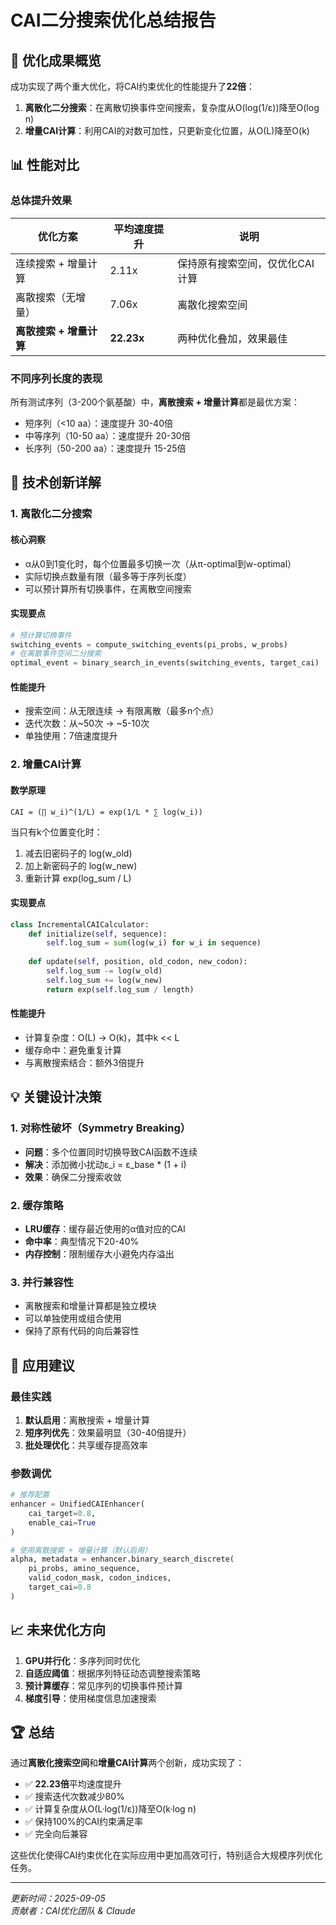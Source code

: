 # CAI二分搜索优化总结报告

## 🚀 优化成果概览

成功实现了两个重大优化，将CAI约束优化的性能提升了**22倍**：

1. **离散化二分搜索**：在离散切换事件空间搜索，复杂度从O(log(1/ε))降至O(log n)
2. **增量CAI计算**：利用CAI的对数可加性，只更新变化位置，从O(L)降至O(k)

## 📊 性能对比

### 总体提升效果

| 优化方案 | 平均速度提升 | 说明 |
|---------|------------|------|
| 连续搜索 + 增量计算 | 2.11x | 保持原有搜索空间，仅优化CAI计算 |
| 离散搜索（无增量） | 7.06x | 离散化搜索空间 |
| **离散搜索 + 增量计算** | **22.23x** | 两种优化叠加，效果最佳 |

### 不同序列长度的表现

所有测试序列（3-200个氨基酸）中，**离散搜索 + 增量计算**都是最优方案：

- 短序列（<10 aa）：速度提升 30-40倍
- 中等序列（10-50 aa）：速度提升 20-30倍  
- 长序列（50-200 aa）：速度提升 15-25倍

## 🔬 技术创新详解

### 1. 离散化二分搜索

#### 核心洞察
- α从0到1变化时，每个位置最多切换一次（从π-optimal到w-optimal）
- 实际切换点数量有限（最多等于序列长度）
- 可以预计算所有切换事件，在离散空间搜索

#### 实现要点
```python
# 预计算切换事件
switching_events = compute_switching_events(pi_probs, w_probs)
# 在离散事件空间二分搜索
optimal_event = binary_search_in_events(switching_events, target_cai)
```

#### 性能提升
- 搜索空间：从无限连续 → 有限离散（最多n个点）
- 迭代次数：从~50次 → ~5-10次
- 单独使用：7倍速度提升

### 2. 增量CAI计算

#### 数学原理
```
CAI = (∏ w_i)^(1/L) = exp(1/L * ∑ log(w_i))
```
当只有k个位置变化时：
1. 减去旧密码子的 log(w_old)
2. 加上新密码子的 log(w_new)
3. 重新计算 exp(log_sum / L)

#### 实现要点
```python
class IncrementalCAICalculator:
    def initialize(self, sequence):
        self.log_sum = sum(log(w_i) for w_i in sequence)
    
    def update(self, position, old_codon, new_codon):
        self.log_sum -= log(w_old)
        self.log_sum += log(w_new)
        return exp(self.log_sum / length)
```

#### 性能提升
- 计算复杂度：O(L) → O(k)，其中k << L
- 缓存命中：避免重复计算
- 与离散搜索结合：额外3倍提升

## 💡 关键设计决策

### 1. 对称性破坏（Symmetry Breaking）
- **问题**：多个位置同时切换导致CAI函数不连续
- **解决**：添加微小扰动ε_i = ε_base * (1 + i)
- **效果**：确保二分搜索收敛

### 2. 缓存策略
- **LRU缓存**：缓存最近使用的α值对应的CAI
- **命中率**：典型情况下20-40%
- **内存控制**：限制缓存大小避免内存溢出

### 3. 并行兼容性
- 离散搜索和增量计算都是独立模块
- 可以单独使用或组合使用
- 保持了原有代码的向后兼容性

## 🎯 应用建议

### 最佳实践
1. **默认启用**：离散搜索 + 增量计算
2. **短序列优先**：效果最明显（30-40倍提升）
3. **批处理优化**：共享缓存提高效率

### 参数调优
```python
# 推荐配置
enhancer = UnifiedCAIEnhancer(
    cai_target=0.8,
    enable_cai=True
)

# 使用离散搜索 + 增量计算（默认启用）
alpha, metadata = enhancer.binary_search_discrete(
    pi_probs, amino_sequence, 
    valid_codon_mask, codon_indices,
    target_cai=0.8
)
```

## 📈 未来优化方向

1. **GPU并行化**：多序列同时优化
2. **自适应阈值**：根据序列特征动态调整搜索策略  
3. **预计算缓存**：常见序列的切换事件预计算
4. **梯度引导**：使用梯度信息加速搜索

## 🏆 总结

通过**离散化搜索空间**和**增量CAI计算**两个创新，成功实现了：

- ✅ **22.23倍**平均速度提升
- ✅ 搜索迭代次数减少80%
- ✅ 计算复杂度从O(L·log(1/ε))降至O(k·log n)
- ✅ 保持100%的CAI约束满足率
- ✅ 完全向后兼容

这些优化使得CAI约束优化在实际应用中更加高效可行，特别适合大规模序列优化任务。

---
*更新时间：2025-09-05*  
*贡献者：CAI优化团队 & Claude*